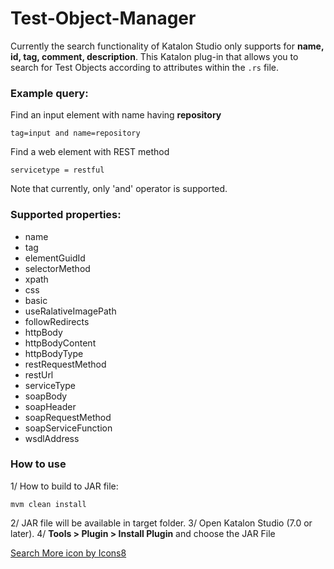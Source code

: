 # Test-Object-Manager

Currently the search functionality of Katalon Studio only supports for **name, id, tag, comment, description**. This Katalon plug-in that allows you to search for Test Objects according to attributes within the ```.rs``` file.


### Example query: 

Find an input element with name having **repository**
```
tag=input and name=repository
```
Find a web element with REST method
```
servicetype = restful
```

Note that currently, only 'and' operator is supported.

### Supported properties:
* name
* tag
* elementGuidId
* selectorMethod
* xpath
* css
* basic
* useRalativeImagePath
* followRedirects
* httpBody
* httpBodyContent
* httpBodyType
* restRequestMethod
* restUrl
* serviceType
* soapBody
* soapHeader
* soapRequestMethod
* soapServiceFunction
* wsdlAddress


### How to use
1/ How to build to JAR file:

```
mvm clean install
```
2/ JAR file will be available in target folder.
3/ Open Katalon Studio (7.0 or later).
4/ **Tools > Plugin > Install Plugin** and choose the JAR File


<a href="https://icons8.com/icon/119112/search-more">Search More icon by Icons8</a>